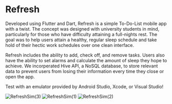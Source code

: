 # Refresh

Developed using Flutter and Dart, Refresh is a simple To-Do-List mobile app with a twist. The concept was designed with university students in mind, particularly for those who have difficulty attaining a full-nights rest. The goal was to help users attain a healthy, regular sleep schedule and take hold of their hectic work schedules over one clean interface.

Refresh includes the ability to add, check off, and remove tasks. Users also have the ability to set alarms and calculate the amount of sleep they hope to achieve. We incorperated Hive API, a NoSQL database, to store relevant data to prevent users from losing their information every time they close or open the app.

Test with an emulator provided by Android Studio, Xcode, or Visual Studio!

![RefreshSim(3)](https://user-images.githubusercontent.com/89865515/203874890-78b8e1e1-0b7b-483e-b465-717c5c94b162.png)
![RefreshSim(1)](https://user-images.githubusercontent.com/89865515/203874892-844fe4e3-e857-4680-9cd9-822b1983ec62.png)
![RefreshSim(2)](https://user-images.githubusercontent.com/89865515/203874893-960b1f1e-8e84-4b9f-83dc-843c87518416.png)


